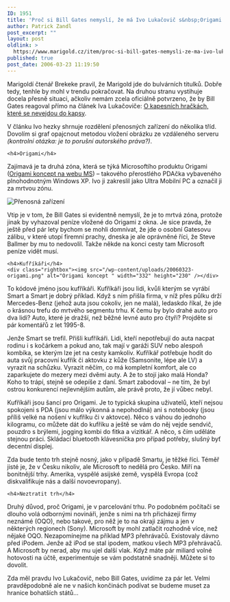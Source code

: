 ```yaml
---
ID: 1951
title: 'Proč si Bill Gates nemyslí, že má Ivo Lukačovič s&nbsp;Origami pravdu'
author: Patrick Zandl
post_excerpt: ""
layout: post
oldlink: >
  https://www.marigold.cz/item/proc-si-bill-gates-nemysli-ze-ma-ivo-lukacovic-s-origami-pravdu
published: true
post_date: 2006-03-23 11:19:50
---
```

<p>Marigoldí čtenář Brekeke pravil, že Marigold jde do bulvárních titulků. Dobře tedy, tenhle by mohl v trendu pokračovat. Na druhou stranu vystihuje docela přesně situaci, ačkoliv nemám zcela oficiálně potvrzeno, že by Bill Gates reagoval přímo na článek Iva Lukačoviče: <a href="http://blog.lide.cz/ilblog/2006/03/10/254">O kapesních hračkách, které se nevejdou do kapsy</a>.</p>

<p>V článku Ivo hezky shrnuje rozdělení přenosných zařízení do několika tříd. Dovolím si graf opajcnout metodou vložení obrázku ze vzdáleného serveru <em>(kontrolní otázka: je to porušní autorského práva?)</em>. </p>

	<h4>Origami</h4>
<p>Zajímavá je ta druhá zóna, která se týká Microsoftího produktu Origami (<a href="http://www.microsoft.com/windowsxp/umpc/default.mspx">Origami koncept na webu MS</a>) – takového přerostlého PDAčka vybaveného plnohodnotným Windows XP. Ivo ji zakreslil jako Ultra Mobilní PC a označil ji za mrtvou zónu.</p>

<p><img src="http://sweb.cz/ILblog/200603/origami.png" alt="Přenosná zařízení"/></p>

<p>Vtip je v tom, že Bill Gates si evidentně nemyslí, že je to mrtvá zóna, protože jinak by vyhazoval peníze vložené do Origami z okna. Je sice pravda, že ještě před pár lety bychom se mohli domnívat, že jde o osobní Gatesovu zálibu, v které utopí firemní prachy, dneska je ale oprávněné říci, že Steve Ballmer by mu to nedovolil. Takže někde na konci cesty tam Microsoft peníze vidět musí. </p>

	<h4>Kufříkáři</h4>
	<div class="rightbox"><img src="/wp-content/uploads/20060323-origami.png" alt="Origami koncept " width="332" height="230" /></div>
<p>To kódové jméno jsou kufříkáři. Kufříkáři jsou lidi, kvůli kterým se vyrábí Smart a Smart je dobrý příklad. Když s ním přišla firma, v níž přes půlku drží Mercedes-Benz (jehož auta jsou cokoliv, jen ne malá), ledaskdo říkal, že jde o krásnou trefu do mrtvého segmentu trhu. K čemu by bylo drahé auto pro dva lidi? Auto, které je dražší, než běžné levné auto pro čtyři? Projděte si pár komentářů z let 1995-8. </p>

<p>Jenže Smart se trefil. Přišli kufříkáři. Lidi, kteří nepotřebují do auta nacpat rodinu i s kočárkem a pokud ano, tak mají v garáži SUV nebo alespoň kombíka, se kterým lze jet na cesty kamkoliv. Kufříkář potřebuje hodit do auta svůj pracovní kufřík či aktovku z kůže (Samsonite, lépe ale LV) a vyrazit na schůzku. Vyrazit něčím, co má kompletní komfort, ale co zaparkujete do mezery mezi dvěmi auty. A že to stojí jako malá Honda? Koho to trápí, stejně se odepíše z daní. Smart zabodoval – ne tím, že byl ostrou konkurencí nejlevnějším autům, ale právě proto, že jí vůbec nebyl. </p>

<p>Kufříkáři jsou šancí pro Origami. Je to typická skupina uživatelů, kteří nejsou spokojeni s PDA (jsou málo výkonná a nepohodlná) ani s notebooky (jsou příliš velké na nošení v kufříku či v aktovce). Něco s váhou do jednoho kilogramu, co můžete dát do kufříku a ještě se vám do něj vejde sendvič, pouzdro s brýlemi, jogging kombi do fitka a vizitkář. A něco, s čím uděláte stejnou práci. Skládací bluetooth klávesnička pro případ potřeby, slušný byť decentní displej. </p>

<p>Zda bude tento trh stejně nosný, jako v případě Smartu, je těžké říci. Téměř jisté je, že v Česku nikoliv, ale Microsoft to nedělá pro Česko. Míří na bonitnější trhy. Amerika, vyspělé asijské země, vyspělá Evropa (což diskvalifikuje nás a další novoevropany).</p>

	<h4>Neztratit trh</h4>
<p>Druhý důvod, proč Origami, je v parcelování trhu. Po podobném počítači se dlouho volá odbornými novináři, jenže s nimi na trh přicházejí firmy neznámé (OQO), nebo takové, pro něž je to na okraji zájmu a jen v některých regionech (Sony). Microsoft by mohl zatlačit rozhodně více, než nějaké OQO. Nezapomínejme na příklad MP3 přehrávačů. Existovaly dávno před iPodem. Jenže až iPod se stal ipodem, matkou všech MP3 přehrávačů. A Microsoft by nerad, aby mu ujel další vlak. Když máte pár miliard volné hotovosti na účtě, experimentuje se vám podstatně snadněji. Můžete si to dovolit.  </p>

<p>Zda měl pravdu Ivo Lukačovič, nebo Bill Gates, uvidíme za pár let. Velmi pravděpodobně ale ne v našich končinách podívat se budeme muset za hranice bohatších států…
</p>

